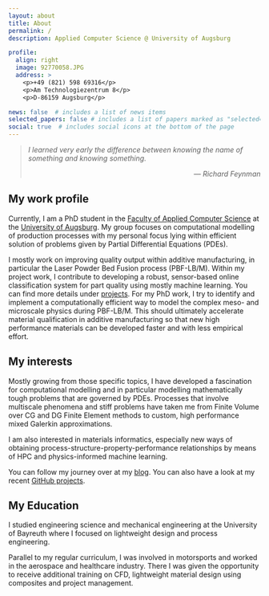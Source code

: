 ```yaml
---
layout: about
title: About
permalink: /
description: Applied Computer Science @ University of Augsburg

profile:
  align: right
  image: 92770058.JPG
  address: >
    <p>+49 (821) 598 69316</p>
    <p>Am Technologiezentrum 8</p>
    <p>D-86159 Augsburg</p>

news: false  # includes a list of news items
selected_papers: false # includes a list of papers marked as "selected={true}"
social: true  # includes social icons at the bottom of the page
---
```



> *I learned very early the difference between knowing the name of something and knowing something.*
>
> <div style="text-align: right"> &mdash; <cite>Richard Feynman</cite> </div>

## My work profile

Currently, I am a PhD student in the [Faculty of Applied Computer Science](https://www.uni-augsburg.de/en/fakultaet/fai/) at the [University of Augsburg](https://www.uni-augsburg.de/en/). My group focuses on computational modelling of production processes with my personal focus lying within efficient solution of problems given by Partial Differential Equations (PDEs).

I mostly work on improving quality output within additive manufacturing, in particular the Laser Powder Bed Fusion process (PBF-LB/M).
Within my project work, I contribute to developing a robust, sensor-based online classification system for part quality using mostly machine learning. You can find more details under [projects](/projects).
For my PhD work, I try to identify and implement a computationally efficient way to model the complex meso- and microscale physics during PBF-LB/M. This should ultimately accelerate material qualification in additive manufacturing so that new high performance materials can be developed faster and with less empirical effort.

## My interests

Mostly growing from those specific topics, I have developed a fascination for computational modelling and in particular modelling mathematically tough problems that are governed by PDEs. Processes that involve multiscale phenomena and stiff problems have taken me from Finite Volume over CG and DG Finite Element methods to custom, high performance mixed Galerkin approximations.

I am also interested in materials informatics, especially new ways of obtaining process-structure-property-performance relationships by means of HPC and physics-informed machine learning.

You can follow my journey over at my [blog](/blog). You can also have a look at my recent [GitHub projects](https://github.com/pzimbrod).

## My Education

I studied engineering science and mechanical engineering at the University of Bayreuth where I focused on lightweight design and process engineering.

Parallel to my regular curriculum, I was involved in motorsports and worked in the aerospace and healthcare industry. There I was given the opportunity to receive additional training on CFD, lightweight material design using composites and project management.